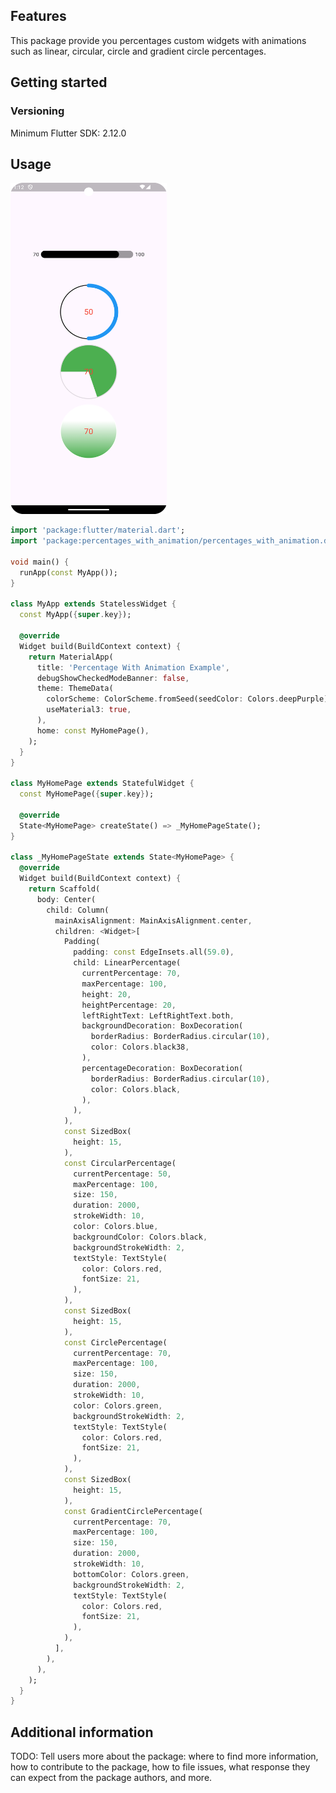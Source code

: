 ## Features

This package provide you percentages custom widgets with animations such as linear, circular, circle
and gradient circle percentages.

## Getting started

### Versioning
Minimum Flutter SDK: 2.12.0

## Usage

<p align="left">
  <a title="simulator_image"><img src="screenshots/Screenshot_20240601_011241.png" height="530" width="250"></a>
</p>

```dart
import 'package:flutter/material.dart';
import 'package:percentages_with_animation/percentages_with_animation.dart';

void main() {
  runApp(const MyApp());
}

class MyApp extends StatelessWidget {
  const MyApp({super.key});

  @override
  Widget build(BuildContext context) {
    return MaterialApp(
      title: 'Percentage With Animation Example',
      debugShowCheckedModeBanner: false,
      theme: ThemeData(
        colorScheme: ColorScheme.fromSeed(seedColor: Colors.deepPurple),
        useMaterial3: true,
      ),
      home: const MyHomePage(),
    );
  }
}

class MyHomePage extends StatefulWidget {
  const MyHomePage({super.key});

  @override
  State<MyHomePage> createState() => _MyHomePageState();
}

class _MyHomePageState extends State<MyHomePage> {
  @override
  Widget build(BuildContext context) {
    return Scaffold(
      body: Center(
        child: Column(
          mainAxisAlignment: MainAxisAlignment.center,
          children: <Widget>[
            Padding(
              padding: const EdgeInsets.all(59.0),
              child: LinearPercentage(
                currentPercentage: 70,
                maxPercentage: 100,
                height: 20,
                heightPercentage: 20,
                leftRightText: LeftRightText.both,
                backgroundDecoration: BoxDecoration(
                  borderRadius: BorderRadius.circular(10),
                  color: Colors.black38,
                ),
                percentageDecoration: BoxDecoration(
                  borderRadius: BorderRadius.circular(10),
                  color: Colors.black,
                ),
              ),
            ),
            const SizedBox(
              height: 15,
            ),
            const CircularPercentage(
              currentPercentage: 50,
              maxPercentage: 100,
              size: 150,
              duration: 2000,
              strokeWidth: 10,
              color: Colors.blue,
              backgroundColor: Colors.black,
              backgroundStrokeWidth: 2,
              textStyle: TextStyle(
                color: Colors.red,
                fontSize: 21,
              ),
            ),
            const SizedBox(
              height: 15,
            ),
            const CirclePercentage(
              currentPercentage: 70,
              maxPercentage: 100,
              size: 150,
              duration: 2000,
              strokeWidth: 10,
              color: Colors.green,
              backgroundStrokeWidth: 2,
              textStyle: TextStyle(
                color: Colors.red,
                fontSize: 21,
              ),
            ),
            const SizedBox(
              height: 15,
            ),
            const GradientCirclePercentage(
              currentPercentage: 70,
              maxPercentage: 100,
              size: 150,
              duration: 2000,
              strokeWidth: 10,
              bottomColor: Colors.green,
              backgroundStrokeWidth: 2,
              textStyle: TextStyle(
                color: Colors.red,
                fontSize: 21,
              ),
            ),
          ],
        ),
      ),
    );
  }
}
```

## Additional information

TODO: Tell users more about the package: where to find more information, how to
contribute to the package, how to file issues, what response they can expect
from the package authors, and more.
